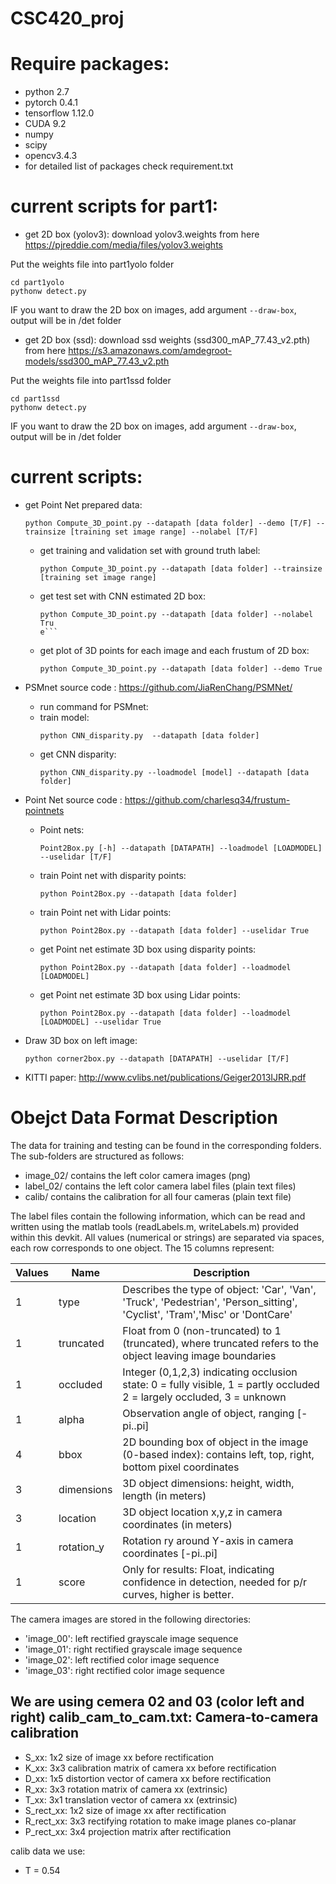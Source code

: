 # CSC420_proj

Require packages:
===========
- python 2.7
- pytorch 0.4.1
- tensorflow 1.12.0
- CUDA 9.2
- numpy
- scipy
- opencv3.4.3
- for detailed list of packages check requirement.txt

current scripts for part1:
==========
- get 2D box (yolov3):  download yolov3.weights from here https://pjreddie.com/media/files/yolov3.weights

Put the weights file into part1yolo folder
```
cd part1yolo
pythonw detect.py
```

IF you want to draw the 2D box on images, add argument `--draw-box`, output will be in /det folder

- get 2D box (ssd): download ssd weights (ssd300_mAP_77.43_v2.pth) from here https://s3.amazonaws.com/amdegroot-models/ssd300_mAP_77.43_v2.pth

Put the weights file into part1ssd folder
```
cd part1ssd
pythonw detect.py
```
IF you want to draw the 2D box on images, add argument `--draw-box`,  output will be in /det folder

current scripts:
==========
- get Point Net prepared data:
    ```
    python Compute_3D_point.py --datapath [data folder] --demo [T/F] --trainsize [training set image range] --nolabel [T/F]
    ```
    - get training and validation set with ground truth label: 
        ```
        python Compute_3D_point.py --datapath [data folder] --trainsize [training set image range]
        ```
    - get test set with CNN estimated 2D box: 
        ```
        python Compute_3D_point.py --datapath [data folder] --nolabel Tru
        e```
    - get plot of 3D points for each image and each frustum of 2D box: 
        ```
        python Compute_3D_point.py --datapath [data folder] --demo True
        ```
- PSMnet source code : https://github.com/JiaRenChang/PSMNet/
    - run command for PSMnet:
    - train model: 
        ```
        python CNN_disparity.py  --datapath [data folder]
        ```
    - get CNN disparity:  
        ```
        python CNN_disparity.py --loadmodel [model] --datapath [data folder]
        ```
- Point Net source code : https://github.com/charlesq34/frustum-pointnets
    - Point nets: 
        ```
        Point2Box.py [-h] --datapath [DATAPATH] --loadmodel [LOADMODEL] --uselidar [T/F]
        ```
    - train Point net with disparity points: 
        ```
        python Point2Box.py --datapath [data folder]
        ```
    - train Point net with Lidar points: 
        ```
        python Point2Box.py --datapath [data folder] --uselidar True
        ```
    - get Point net estimate 3D box using disparity points: 
        ```
        python Point2Box.py --datapath [data folder] --loadmodel [LOADMODEL]
        ```
    - get Point net estimate 3D box using Lidar points: 
        ```
        python Point2Box.py --datapath [data folder] --loadmodel [LOADMODEL] --uselidar True
        ```
    
- Draw 3D box on left image: 
    ```
    python corner2box.py --datapath [DATAPATH] --uselidar [T/F]
    ```
- KITTI paper: http://www.cvlibs.net/publications/Geiger2013IJRR.pdf


Obejct Data Format Description
=======================

The data for training and testing can be found in the corresponding folders.
The sub-folders are structured as follows:

  - image_02/ contains the left color camera images (png)
  - label_02/ contains the left color camera label files (plain text files)
  - calib/ contains the calibration for all four cameras (plain text file)

The label files contain the following information, which can be read and
written using the matlab tools (readLabels.m, writeLabels.m) provided within
this devkit. All values (numerical or strings) are separated via spaces,
each row corresponds to one object. The 15 columns represent:

Values |   Name   |   Description|
-------|----------|----------------------------------------------------------
   1  |  type      |   Describes the type of object: 'Car', 'Van', 'Truck', 'Pedestrian', 'Person_sitting', 'Cyclist', 'Tram','Misc' or 'DontCare'
   1   | truncated  |  Float from 0 (non-truncated) to 1 (truncated), where truncated refers to the object leaving image boundaries
   1  |  occluded   |  Integer (0,1,2,3) indicating occlusion state:  0 = fully visible, 1 = partly occluded 2 = largely occluded, 3 = unknown
   1   | alpha     |   Observation angle of object, ranging [-pi..pi]
   4   | bbox       |  2D bounding box of object in the image (0-based index): contains left, top, right, bottom pixel coordinates
   3    |dimensions |  3D object dimensions: height, width, length (in meters)
   3   | location   |  3D object location x,y,z in camera coordinates (in meters)
   1   | rotation_y  | Rotation ry around Y-axis in camera coordinates [-pi..pi]
   1   | score       | Only for results: Float, indicating confidence in detection, needed for p/r curves, higher is better.

The camera images are stored in the following directories:

  - 'image_00': left rectified grayscale image sequence
  - 'image_01': right rectified grayscale image sequence
  - 'image_02': left rectified color image sequence
  - 'image_03': right rectified color image sequence

We are using cemera 02 and 03 (color left and right)
calib_cam_to_cam.txt: Camera-to-camera calibration
--------------------------------------------------

  - S_xx: 1x2 size of image xx before rectification
  - K_xx: 3x3 calibration matrix of camera xx before rectification
  - D_xx: 1x5 distortion vector of camera xx before rectification
  - R_xx: 3x3 rotation matrix of camera xx (extrinsic)
  - T_xx: 3x1 translation vector of camera xx (extrinsic)
  - S_rect_xx: 1x2 size of image xx after rectification
  - R_rect_xx: 3x3 rectifying rotation to make image planes co-planar
  - P_rect_xx: 3x4 projection matrix after rectification

calib data we use:
  - T = 0.54
